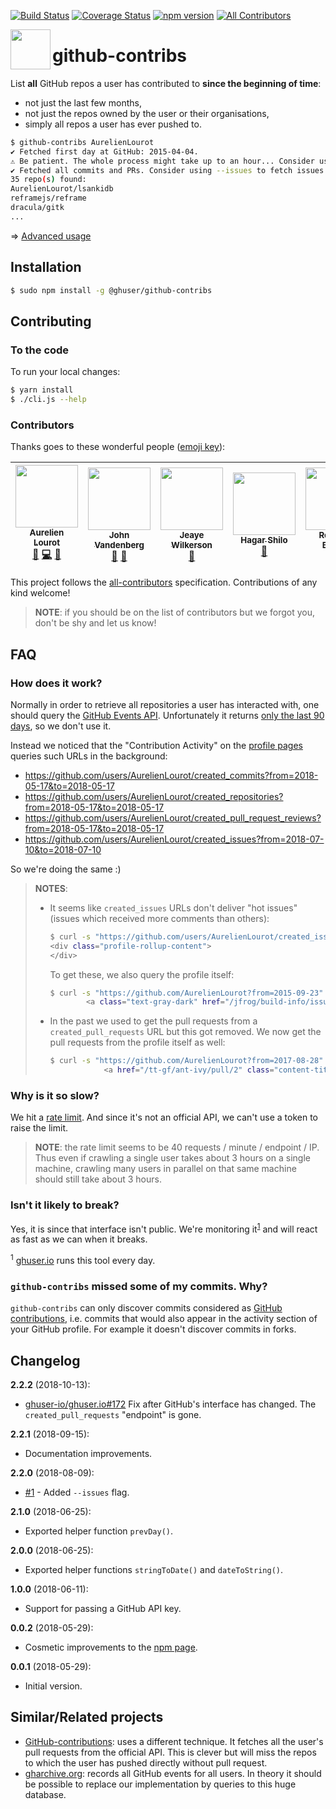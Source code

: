 [![Build Status](https://travis-ci.org/ghuser-io/github-contribs.svg?branch=master)](https://travis-ci.org/ghuser-io/github-contribs)
[![Coverage Status](https://codecov.io/gh/ghuser-io/github-contribs/branch/master/graph/badge.svg)](https://codecov.io/gh/ghuser-io/github-contribs)
[![npm version](https://cdn.jsdelivr.net/gh/ghuser-io/github-contribs@dd75675a1e8a2c4ba708bf14deaf92c6adcaddc4/thirdparty/badges/npm.svg)](https://www.npmjs.com/package/@ghuser/github-contribs)
[![All Contributors](https://img.shields.io/badge/all_contributors-5-orange.svg?style=flat-square)](#contributors)

[<img src="https://cdn.jsdelivr.net/gh/ghuser-io/github-contribs@b301e71d69531b0edf1befd1f865a70ced557014/thirdparty/octicons/repo.svg" align="left" width="64" height="64">](https://github.com/ghuser-io/github-contribs)

# github-contribs

List **all** GitHub repos a user has contributed to **since the beginning of time**:

* not just the last few months,
* not just the repos owned by the user or their organisations,
* simply all repos a user has ever pushed to.

```bash
$ github-contribs AurelienLourot
✔ Fetched first day at GitHub: 2015-04-04.
⚠ Be patient. The whole process might take up to an hour... Consider using --since and/or --until
✔ Fetched all commits and PRs. Consider using --issues to fetch issues as well.
35 repo(s) found:
AurelienLourot/lsankidb
reframejs/reframe
dracula/gitk
...
```

⇒ [Advanced usage](https://github.com/ghuser-io/github-contribs/tree/master/docs/advanced.md)

## Installation

```bash
$ sudo npm install -g @ghuser/github-contribs
```

## Contributing

### To the code

To run your local changes:

```bash
$ yarn install
$ ./cli.js --help
```

### Contributors

Thanks goes to these wonderful people ([emoji key](https://github.com/kentcdodds/all-contributors#emoji-key)):

<!-- ALL-CONTRIBUTORS-LIST:START - Do not remove or modify this section -->
<!-- prettier-ignore -->
| [<img src="https://avatars1.githubusercontent.com/u/11795312?v=4" width="100px;"/><br /><sub><b>Aurelien Lourot</b></sub>](https://ghuser.io/AurelienLourot)<br />[💬](#question-AurelienLourot "Answering Questions") [💻](https://github.com/ghuser-io/github-contribs/commits?author=AurelienLourot "Code") [📖](https://github.com/ghuser-io/github-contribs/commits?author=AurelienLourot "Documentation") | [<img src="https://avatars1.githubusercontent.com/u/15092?v=4" width="100px;"/><br /><sub><b>John Vandenberg</b></sub>](https://jayvdb.github.io/)<br />[🐛](https://github.com/ghuser-io/github-contribs/issues?q=author%3Ajayvdb "Bug reports") [🤔](#ideas-jayvdb "Ideas, Planning, & Feedback") | [<img src="https://avatars1.githubusercontent.com/u/1057635?v=4" width="100px;"/><br /><sub><b>Jeaye Wilkerson</b></sub>](https://jeaye.com)<br />[🐛](https://github.com/ghuser-io/github-contribs/issues?q=author%3Ajeaye "Bug reports") | [<img src="https://avatars1.githubusercontent.com/u/18241007?v=4" width="100px;"/><br /><sub><b>Hagar Shilo</b></sub>](http://mandala.hagarsh.com)<br />[🤔](#ideas-strayblues "Ideas, Planning, & Feedback") | [<img src="https://avatars2.githubusercontent.com/u/1005638?v=4" width="100px;"/><br /><sub><b>Romuald Brillout</b></sub>](https://twitter.com/brillout)<br />[🤔](#ideas-brillout "Ideas, Planning, & Feedback") |
| :---: | :---: | :---: | :---: | :---: |
<!-- ALL-CONTRIBUTORS-LIST:END -->

This project follows the [all-contributors](https://github.com/kentcdodds/all-contributors) specification. Contributions of any kind welcome!

> **NOTE**: if you should be on the list of contributors but we forgot you, don't be shy and let us
> know!

## FAQ

### How does it work?

Normally in order to retrieve all repositories a user has interacted with, one should query the
[GitHub Events API](https://stackoverflow.com/a/37554614/1855917). Unfortunately it returns
[only the last 90 days](https://stackoverflow.com/a/38274468/1855917), so we don't use it.

Instead we noticed that the "Contribution Activity" on the
[profile pages](https://github.com/AurelienLourot) queries such URLs in the background:

* https://github.com/users/AurelienLourot/created_commits?from=2018-05-17&to=2018-05-17
* https://github.com/users/AurelienLourot/created_repositories?from=2018-05-17&to=2018-05-17
* https://github.com/users/AurelienLourot/created_pull_request_reviews?from=2018-05-17&to=2018-05-17
* https://github.com/users/AurelienLourot/created_issues?from=2018-07-10&to=2018-07-10

So we're doing the same :)

> **NOTES**:
>
> * It seems like `created_issues` URLs don't deliver "hot issues" (issues which received
>   more comments than others):
>
>   ```bash
>   $ curl -s "https://github.com/users/AurelienLourot/created_issues?from=2015-09-23&to=2015-09-23"
>   <div class="profile-rollup-content">
>   </div>
>   ```
>
>   To get these, we also query the profile itself:
>
>   ```bash
>   $ curl -s "https://github.com/AurelienLourot?from=2015-09-23" | grep issues/
>           <a class="text-gray-dark" href="/jfrog/build-info/issues/60">Publish properties aren&#39;t used by build-info-extractor-gradle?</a>
>   ```
>
> * In the past we used to get the pull requests from a `created_pull_requests` URL but this got
>   removed. We now get the pull requests from the profile itself as well:
>
>   ```bash
>   $ curl -s "https://github.com/AurelienLourot?from=2017-08-28" | grep pull/
>               <a href="/tt-gf/ant-ivy/pull/2" class="content-title no-underline">
>   ```

### Why is it so slow?

We hit a [rate limit](https://en.wikipedia.org/wiki/Rate_limiting). And since it's not an official
API, we can't use a token to raise the limit.

> **NOTE**: the rate limit seems to be 40 requests / minute / endpoint / IP. Thus even if crawling a
> single user takes about 3 hours on a single machine, crawling many users in parallel on that same
> machine should still take about 3 hours.

### Isn't it likely to break?

Yes, it is since that interface isn't public. We're monitoring it<sup>[1](#footnote1)</sup> and will
react as fast as we can when it breaks.

<a name="footnote1"><sup>1</sup></a> [ghuser.io](https://github.com/ghuser-io/ghuser.io) runs
this tool every day.<br/>

### `github-contribs` missed some of my commits. Why?

`github-contribs` can only discover commits considered as
[GitHub contributions](https://help.github.com/articles/why-are-my-contributions-not-showing-up-on-my-profile/#commits),
i.e. commits that would also appear in the activity section of your GitHub profile. For example it
doesn't discover commits in forks.

## Changelog

**2.2.2** (2018-10-13):
  * [ghuser-io/ghuser.io#172](https://github.com/ghuser-io/ghuser.io/issues/172) Fix after GitHub's
    interface has changed. The `created_pull_requests` "endpoint" is gone.

**2.2.1** (2018-09-15):
  * Documentation improvements.

**2.2.0** (2018-08-09):
  * [#1](https://github.com/ghuser-io/github-contribs/issues/1) - Added `--issues` flag.

**2.1.0** (2018-06-25):
  * Exported helper function `prevDay()`.

**2.0.0** (2018-06-25):
  * Exported helper functions `stringToDate()` and `dateToString()`.

**1.0.0** (2018-06-11):
  * Support for passing a GitHub API key.

**0.0.2** (2018-05-29):
  * Cosmetic improvements to the [npm page](https://www.npmjs.com/package/@ghuser/github-contribs).

**0.0.1** (2018-05-29):
  * Initial version.

## Similar/Related projects

* [GitHub-contributions](https://github.com/faheel/GitHub-contributions): uses a different
  technique. It fetches all the user's pull requests from the official API. This is clever but will
  miss the repos to which the user has pushed directly without pull request.
* [gharchive.org](https://www.gharchive.org/): records all GitHub events for all users. In theory it
  should be possible to replace our implementation by queries to this huge database.
